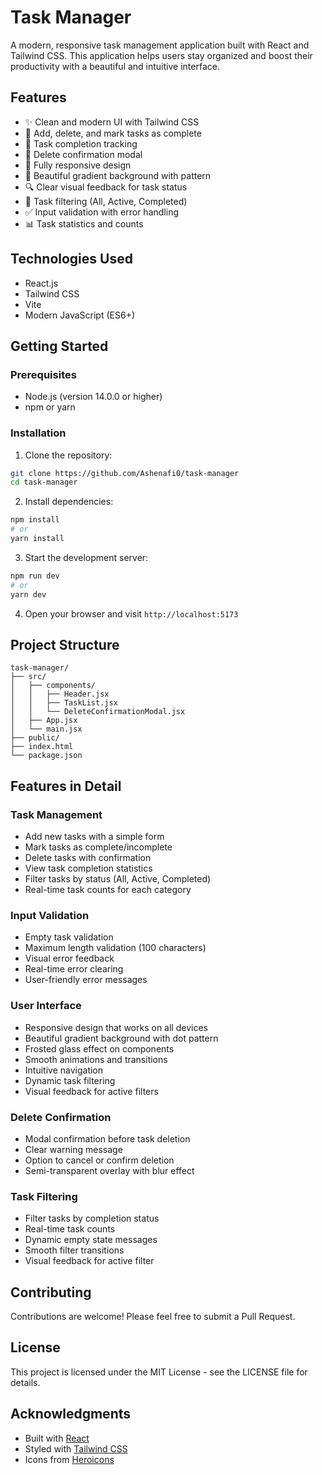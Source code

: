 # Task Manager

A modern, responsive task management application built with React and Tailwind CSS. This application helps users stay organized and boost their productivity with a beautiful and intuitive interface.

## Features

- ✨ Clean and modern UI with Tailwind CSS
- 📝 Add, delete, and mark tasks as complete
- 🎯 Task completion tracking
- 🚫 Delete confirmation modal
- 📱 Fully responsive design
- 🎨 Beautiful gradient background with pattern
- 🔍 Clear visual feedback for task status
- 🔄 Task filtering (All, Active, Completed)
- ✅ Input validation with error handling
- 📊 Task statistics and counts

## Technologies Used

- React.js
- Tailwind CSS
- Vite
- Modern JavaScript (ES6+)

## Getting Started

### Prerequisites

- Node.js (version 14.0.0 or higher)
- npm or yarn

### Installation

1. Clone the repository:
```bash
git clone https://github.com/Ashenafi0/task-manager
cd task-manager
```

2. Install dependencies:
```bash
npm install
# or
yarn install
```

3. Start the development server:
```bash
npm run dev
# or
yarn dev
```

4. Open your browser and visit `http://localhost:5173`

## Project Structure

```
task-manager/
├── src/
│   ├── components/
│   │   ├── Header.jsx
│   │   ├── TaskList.jsx
│   │   └── DeleteConfirmationModal.jsx
│   ├── App.jsx
│   └── main.jsx
├── public/
├── index.html
└── package.json
```

## Features in Detail

### Task Management
- Add new tasks with a simple form
- Mark tasks as complete/incomplete
- Delete tasks with confirmation
- View task completion statistics
- Filter tasks by status (All, Active, Completed)
- Real-time task counts for each category

### Input Validation
- Empty task validation
- Maximum length validation (100 characters)
- Visual error feedback
- Real-time error clearing
- User-friendly error messages

### User Interface
- Responsive design that works on all devices
- Beautiful gradient background with dot pattern
- Frosted glass effect on components
- Smooth animations and transitions
- Intuitive navigation
- Dynamic task filtering
- Visual feedback for active filters

### Delete Confirmation
- Modal confirmation before task deletion
- Clear warning message
- Option to cancel or confirm deletion
- Semi-transparent overlay with blur effect

### Task Filtering
- Filter tasks by completion status
- Real-time task counts
- Dynamic empty state messages
- Smooth filter transitions
- Visual feedback for active filter

## Contributing

Contributions are welcome! Please feel free to submit a Pull Request.

## License

This project is licensed under the MIT License - see the LICENSE file for details.

## Acknowledgments

- Built with [React](https://reactjs.org/)
- Styled with [Tailwind CSS](https://tailwindcss.com/)
- Icons from [Heroicons](https://heroicons.com/)




